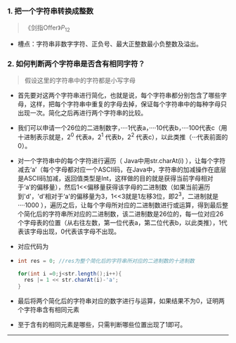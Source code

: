 ### 1. 把一个字符串转换成整数

> 《剑指Offer》$P_{12}$

+ 槽点：字符串非数字字符、正负号、最大正整数最小负整数及溢出。



### 2. 如何判断两个字符串是否含有相同字符？

> 假设这里的字符串中的字符都是小写字母

+ 首先要对这两个字符串进行简化，也就是说，每个字符串都分别包含了哪些字母，这样，把每个字符串中重复的字母去掉，保证每个字符串中的每种字母只出现一次。简化之后再进行两个字符串的比较。

+ 我们可以申请一个26位的二进制数字，····1代表a，····10代表b，····100代表c（用十进制表示就是，$2^0$ 代表a，$2^1$ 代表b，$2^2$ 代表c），以此类推（···代表前面的0）。

+ 对一个字符串中的每个字符进行遍历（ Java中用str.charAt(i) ），让每个字符减去‘a’（每个字母都对应一个ASCII码，在Java中，字符串的加减操作在底层是ASCII码加减，返回值类型是Int，这样做的目的就是获得当前字母相对于‘a’的偏移量），然后1<<偏移量获得该字母的二进制数（如果当前遍历到'd'，'d'相对于‘a'的偏移量为3，1<<3就是1左移3位，即$2^3$，二进制就是 ····1000 ），遍历之后，让每个字母所对应的二进制数进行或运算，得到最后整个简化后的字符串所对应的二进制数，该二进制数是26位的，每一位对应26个字母表的位置（从右往左数，第一位代表a，第二位代表b，以此类推），1代表该字母出现，0代表该字母不出现。

+ 对应代码为

+ ``` Java 
  int res = 0; //res为整个简化后的字符串所对应的二进制数的十进制数
  
  for(int i =0;j<str.length();i++){
    res |= 1 << str.charAt(i)-'a';
  }
  ```

+ 最后将两个简化后的字符串对应的数字进行与运算，如果结果不为0，证明两个字符串含有相同元素

+ 至于含有的相同元素是哪些，只需判断哪些位置出现了1即可。

----
